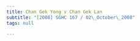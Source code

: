```yaml
---
title: Chan Gek Yong v Chan Gek Lan
subtitle: "[2008] SGHC 167 / 02\_October\_2008"
tags: null

---
```


